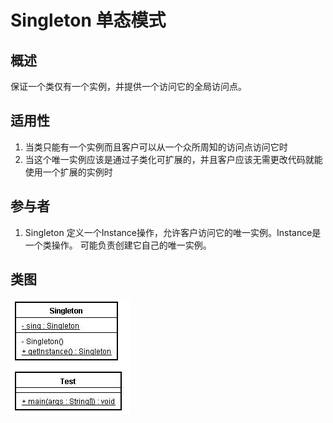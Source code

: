 
# Singleton 单态模式

## 概述
保证一个类仅有一个实例，并提供一个访问它的全局访问点。

## 适用性
1. 当类只能有一个实例而且客户可以从一个众所周知的访问点访问它时
2. 当这个唯一实例应该是通过子类化可扩展的，并且客户应该无需更改代码就能使用一个扩展的实例时

## 参与者
1. Singleton 定义一个Instance操作，允许客户访问它的唯一实例。Instance是一个类操作。 可能负责创建它自己的唯一实例。

## 类图
![](./images/Singleton.png)  


